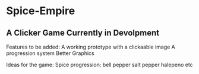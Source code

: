 # Spice-Empire
A Clicker Game Currently in Devolpment
---------------------------------------

Features to be added:
  A working prototype with a clickaable image
  A progression system
  Better Graphics

Ideas for the game:
  Spice progression:
    bell pepper
    salt
    pepper
    halepeno
    etc
  

